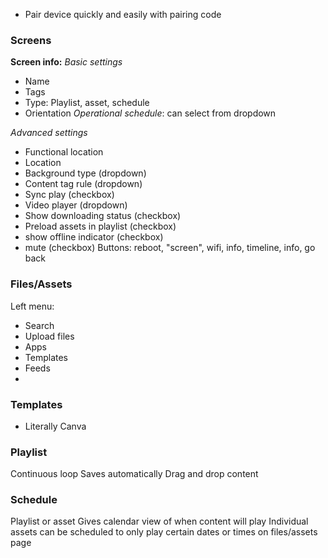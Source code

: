 - Pair device quickly and easily with pairing code

### Screens
**Screen info:** 
*Basic settings*
- Name
- Tags
- Type: Playlist, asset, schedule
- Orientation
*Operational schedule*: can select from dropdown

*Advanced settings*
- Functional location
- Location
- Background type (dropdown)
- Content tag rule (dropdown)
- Sync play (checkbox)
- Video player (dropdown)
- Show downloading status (checkbox)
- Preload assets in playlist (checkbox)
- show offline indicator (checkbox)
- mute (checkbox)
Buttons: reboot, "screen", wifi, info, timeline, info, go back

### Files/Assets
Left menu: 
- Search
- Upload files
- Apps 
- Templates
- Feeds
- 






### Templates
- Literally Canva

### Playlist
Continuous loop 
Saves automatically
Drag and drop content

### Schedule
Playlist or asset
Gives calendar view of when content will play
Individual assets can be scheduled to only play certain dates or times on files/assets page